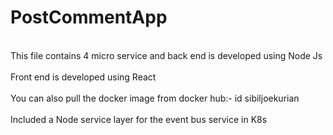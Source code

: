 # PostCommentApp
<br>This file contains 4 micro service and back end is developed using Node Js</br>
<br>Front end is developed using React</br>
<br>You can also pull the docker image from docker hub:- id sibiljoekurian </br>
<br>Included a Node service layer for the event bus service in K8s </br>
